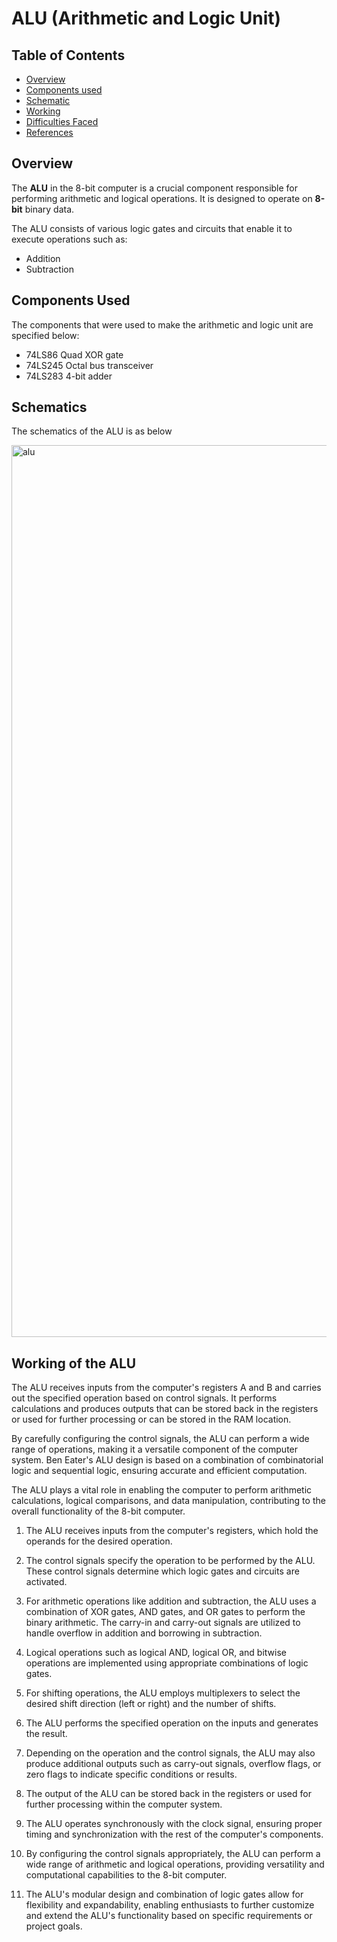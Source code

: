 # ALU (Arithmetic and Logic Unit)

## Table of Contents 
- [Overview](#Overview)
- [Components used](#Components-Used)
- [Schematic](#Schematics)
- [Working](#Working-of-the-ALU)
- [Difficulties Faced](#Difficulties-Faced)
- [References](#References)

## Overview

The **ALU**  in the 8-bit computer is a crucial component responsible for performing arithmetic and logical operations. It is designed to operate on **8-bit** binary data.

The ALU consists of various logic gates and circuits that enable it to execute operations such as:
- Addition
- Subtraction

## Components Used 

The components that were used to make the arithmetic and logic unit are specified below:
- 74LS86 Quad XOR gate 
- 74LS245 Octal bus transceiver 
- 74LS283 4-bit adder

## Schematics

The schematics of the ALU is as below

<img width="1427" alt="alu" src="https://github.com/Abhilash-bhat/EightBitComputer/assets/80198193/13209e4d-6148-416f-b53f-6015e69ee35f">

## Working of the ALU

The ALU receives inputs from the computer's registers A and B and carries out the specified operation based on control signals. It performs calculations and produces outputs that can be stored back in the registers or used for further processing or can be stored in the RAM location.

By carefully configuring the control signals, the ALU can perform a wide range of operations, making it a versatile component of the computer system. Ben Eater's ALU design is based on a combination of combinatorial logic and sequential logic, ensuring accurate and efficient computation.

The ALU plays a vital role in enabling the computer to perform arithmetic calculations, logical comparisons, and data manipulation, contributing to the overall functionality of the 8-bit computer.

1. The ALU receives inputs from the computer's registers, which hold the operands for the desired operation.

2. The control signals specify the operation to be performed by the ALU. These control signals determine which logic gates and circuits are activated.

3. For arithmetic operations like addition and subtraction, the ALU uses a combination of XOR gates, AND gates, and OR gates to perform the binary arithmetic. The carry-in and carry-out signals are utilized to handle overflow in addition and borrowing in subtraction.

4. Logical operations such as logical AND, logical OR, and bitwise operations are implemented using appropriate combinations of logic gates.

5. For shifting operations, the ALU employs multiplexers to select the desired shift direction (left or right) and the number of shifts.

6. The ALU performs the specified operation on the inputs and generates the result.

7. Depending on the operation and the control signals, the ALU may also produce additional outputs such as carry-out signals, overflow flags, or zero flags to indicate specific conditions or results.

8. The output of the ALU can be stored back in the registers or used for further processing within the computer system.

9. The ALU operates synchronously with the clock signal, ensuring proper timing and synchronization with the rest of the computer's components.

10. By configuring the control signals appropriately, the ALU can perform a wide range of arithmetic and logical operations, providing versatility and computational capabilities to the 8-bit computer.

11. The ALU's modular design and combination of logic gates allow for flexibility and expandability, enabling enthusiasts to further customize and extend the ALU's functionality based on specific requirements or project goals.




